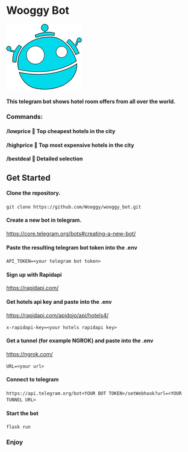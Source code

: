 # Wooggy Bot
![image info](logo.png)

#### This telegram bot shows hotel room offers from all over the world.

### Commands:
#### /lowprice 🔑 Top cheapest hotels in the city
#### /highprice 💎 Top most expensive hotels in the city
#### /bestdeal 🎯 Detailed selection
## Get Started

#### Clone the repository.
`git clone https://github.com/Wooggy/wooggy_bot.git`

#### Create a new bot in telegram.
https://core.telegram.org/bots#creating-a-new-bot/

#### Paste the resulting telegram bot token into the .env
`API_TOKEN=<your telegram bot token>`

#### Sign up with Rapidapi
https://rapidapi.com/

#### Get hotels api key and paste into the .env
https://rapidapi.com/apidojo/api/hotels4/

`x-rapidapi-key=<your hotels rapidapi key>`

#### Get a tunnel (for example NGROK) and paste into the .env
https://ngrok.com/

`URL=<your url>`

#### Connect to telegram
`https://api.telegram.org/bot<YOUR BOT TOKEN>/setWebhook?url=<YOUR TUNNEL URL>`

#### Start the bot
`flask run`


### Enjoy
